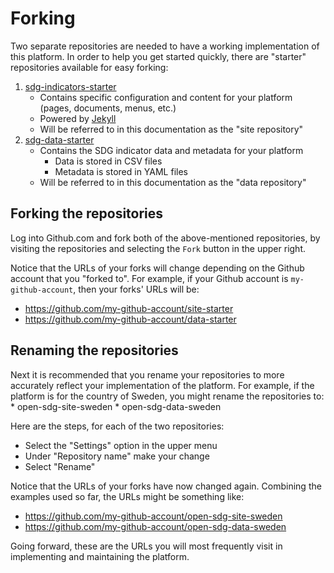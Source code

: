 # Forking

Two separate repositories are needed to have a working implementation of this platform. In order to help you get started quickly, there are "starter" repositories available for easy forking:

1. [sdg-indicators-starter](https://github.com/open-sdg/site-starter)
    * Contains specific configuration and content for your platform (pages, documents, menus, etc.)
    * Powered by [Jekyll](https://jekyllrb.com)
    * Will be referred to in this documentation as the "site repository"
2. [sdg-data-starter](https://github.com/open-sdg/data-starter)
    * Contains the SDG indicator data and metadata for your platform
        * Data is stored in CSV files
        * Metadata is stored in YAML files
    * Will be referred to in this documentation as the "data repository"

## Forking the repositories

Log into Github.com and fork both of the above-mentioned repositories, by visiting the repositories and selecting the `Fork` button in the upper right.

Notice that the URLs of your forks will change depending on the Github account that you "forked to". For example, if your Github account is `my-github-account`, then your forks' URLs will be:
* https://github.com/my-github-account/site-starter
* https://github.com/my-github-account/data-starter

## Renaming the repositories

Next it is recommended that you rename your repositories to more accurately reflect your implementation of the platform. For example, if the platform is for the country of Sweden, you might rename the repositories to:
    * open-sdg-site-sweden
    * open-sdg-data-sweden

Here are the steps, for each of the two repositories:
* Select the "Settings" option in the upper menu
* Under "Repository name" make your change
* Select "Rename"

Notice that the URLs of your forks have now changed again. Combining the examples used so far, the URLs might be something like:
* https://github.com/my-github-account/open-sdg-site-sweden
* https://github.com/my-github-account/open-sdg-data-sweden

Going forward, these are the URLs you will most frequently visit in implementing and maintaining the platform.
